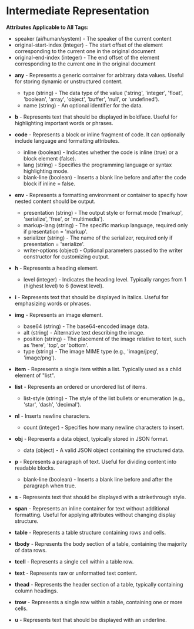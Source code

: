 # Intermediate Representation

**Attributes Applicable to All Tags:**
* speaker (ai/human/system) - The speaker of the current content
* original-start-index (integer) - The start offset of the element corresponding to the current one in the original document
* original-end-index (integer) - The end offset of the element corresponding to the current one in the original document

- **any** - Represents a generic container for arbitrary data values. Useful for storing dynamic or unstructured content.
  * type (string) - The data type of the value ('string', 'integer', 'float', 'boolean', 'array', 'object', 'buffer', 'null', or 'undefined').
  * name (string) - An optional identifier for the data.

- **b** - Represents text that should be displayed in boldface. Useful for highlighting important words or phrases.

- **code** - Represents a block or inline fragment of code. It can optionally include language and formatting attributes.
  * inline (boolean) - Indicates whether the code is inline (true) or a block element (false).
  * lang (string) - Specifies the programming language or syntax highlighting mode.
  * blank-line (boolean) - Inserts a blank line before and after the code block if inline = false.

- **env** - Represents a formatting environment or container to specify how nested content should be output.
  * presentation (string) - The output style or format mode ('markup', 'serialize', 'free', or 'multimedia').
  * markup-lang (string) - The specific markup language, required only if presentation = 'markup'.
  * serializer (string) - The name of the serializer, required only if presentation = 'serialize'.
  * writer-options (object) - Optional parameters passed to the writer constructor for customizing output.

- **h** - Represents a heading element.
  * level (integer) - Indicates the heading level. Typically ranges from 1 (highest level) to 6 (lowest level).

- **i** - Represents text that should be displayed in italics. Useful for emphasizing words or phrases.

- **img** - Represents an image element.
  * base64 (string) - The base64-encoded image data.
  * alt (string) - Alternative text describing the image.
  * position (string) - The placement of the image relative to text, such as 'here', 'top', or 'bottom'.
  * type (string) - The image MIME type (e.g., 'image/jpeg', 'image/png').

- **item** - Represents a single item within a list. Typically used as a child element of "list".

- **list** - Represents an ordered or unordered list of items.
  * list-style (string) - The style of the list bullets or enumeration (e.g., 'star', 'dash', 'decimal').

- **nl** - Inserts newline characters.
  * count (integer) - Specifies how many newline characters to insert.

- **obj** - Represents a data object, typically stored in JSON format.
  * data (object) - A valid JSON object containing the structured data.

- **p** - Represents a paragraph of text. Useful for dividing content into readable blocks.
  * blank-line (boolean) - Inserts a blank line before and after the paragraph when true.

- **s** - Represents text that should be displayed with a strikethrough style.

- **span** - Represents an inline container for text without additional formatting. Useful for applying attributes without changing display structure.

- **table** - Represents a table structure containing rows and cells.

- **tbody** - Represents the body section of a table, containing the majority of data rows.

- **tcell** - Represents a single cell within a table row.

- **text** - Represents raw or unformatted text content.

- **thead** - Represents the header section of a table, typically containing column headings.

- **trow** - Represents a single row within a table, containing one or more cells.

- **u** - Represents text that should be displayed with an underline.
